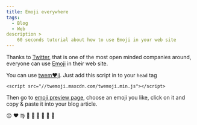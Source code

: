 ```yaml
---
title: Emoji everywhere
tags:
  - Blog
  - Web
description >
    60 seconds tutorial about how to use Emoji in your web site
---
```



Thanks to [Twitter](https://twitter.com/), that is one of the most open minded companies around, everyone
can use [Emoji](https://en.wikipedia.org/wiki/Emoji) in their web site.

You can use [twem❤ji](http://twitter.github.io/twemoji/). Just add this script in to your `head` tag

```
<script src="//twemoji.maxcdn.com/twemoji.min.js"></script>
```

Then go to [emoji preview page](http://twitter.github.io/twemoji/preview.html), choose an emoji you like, click on it and copy & paste it into your blog article.

 😍 ❤ ♍ 🐘 🎲 💪 🍺 🐧 🐢 
